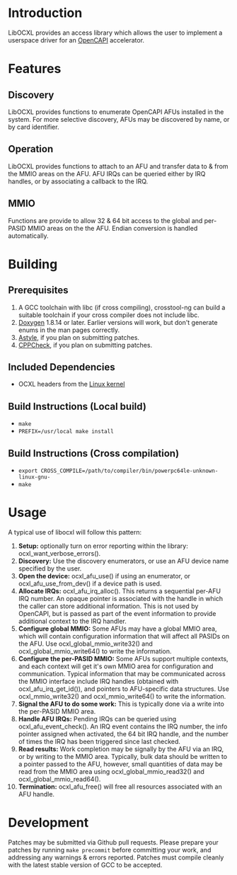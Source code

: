 # Introduction
LibOCXL provides an access library which allows the user to implement a userspace
driver for an [OpenCAPI](http://opencapi.org/about/) accelerator.

# Features
## Discovery
LibOCXL provides functions to enumerate OpenCAPI AFUs installed in the system.
For more selective discovery, AFUs may be discovered by name, or by card identifier.

## Operation
LibOCXL provides functions to attach to an AFU and transfer data to & from the MMIO areas
on the AFU. AFU IRQs can be queried either by IRQ handles, or by associating a callback
to the IRQ.

## MMIO
Functions are provide to allow 32 & 64 bit access to the global and per-PASID MMIO
areas on the the AFU. Endian conversion is handled automatically.

# Building
## Prerequisites
1. A GCC toolchain with libc (if cross compiling), crosstool-ng can build a suitable toolchain
   if your cross compiler does not include libc.
2. [Doxygen](http://www.stack.nl/~dimitri/doxygen/) 1.8.14 or later. Earlier versions will work, but don't generate enums in the man
   pages correctly.
3. [Astyle](http://astyle.sourceforge.net/), if you plan on submitting patches.
4. [CPPCheck](http://cppcheck.sourceforge.net/), if you plan on submitting patches.

## Included Dependencies
- OCXL headers from the [Linux kernel](https://www.kernel.org/)

## Build Instructions (Local build)
- `make`
- `PREFIX=/usr/local make install`

## Build Instructions (Cross compilation)
- `export CROSS_COMPILE=/path/to/compiler/bin/powerpc64le-unknown-linux-gnu-`
- `make`


# Usage
A typical use of libocxl will follow this pattern:

1. **Setup:** optionally turn on error reporting within the library: ocxl\_want\_verbose\_errors().
2. **Discovery:** Use the discovery enumerators, or use an AFU device name specified by the user.
3. **Open the device:** ocxl\_afu\_use() if using an enumerator, or ocxl\_afu\_use\_from\_dev() if
   a device path is used.
4. **Allocate IRQs:** ocxl\_afu\_irq\_alloc(). This returns a sequential per-AFU IRQ number.
   An opaque pointer is associated with the
   handle in which the caller can store additional information. This is not used by OpenCAPI,
   but is passed as part of the event information to provide additional context to the IRQ handler.
5. **Configure global MMIO:** Some AFUs may have a global MMIO area, which will contain configuration
   information that will affect all PASIDs on the AFU. Use ocxl\_global\_mmio\_write32() and
   ocxl\_global\_mmio\_write64() to write the information.
6. **Configure the per-PASID MMIO:** Some AFUs support multiple contexts, and each context will
   get it's own MMIO area for configuration and communication. Typical information that may
   be communicated across the MMIO interface include IRQ handles (obtained with
   ocxl\_afu\_irq\_get\_id()), and pointers to AFU-specific
   data structures. Use ocxl\_mmio\_write32() and ocxl\_mmio\_write64() to write the information.
7. **Signal the AFU to do some work:** This is typically done via a write into the per-PASID MMIO area.
8. **Handle AFU IRQs:** Pending IRQs can be queried using ocxl\_afu\_event\_check(). An IRQ event
   contains the IRQ number, the info pointer assigned when activated, the 64 bit IRQ handle, and
   the number of times the IRQ has been triggered since last checked.
9. **Read results:** Work completion may be signally by the AFU via an IRQ, or by writing to
   the MMIO area. Typically, bulk data should be written to a pointer passed to the AFU, however,
   small quantities of data may be read from the MMIO area using ocxl\_global\_mmio\_read32() and
   ocxl\_global\_mmio\_read64().
10. **Termination:** ocxl\_afu\_free() will free all resources associated with an AFU handle.

# Development
Patches may be submitted via Github pull requests. Please prepare your patches
by running `make precommit` before committing your work, and addressing any warnings & errors reported.
Patches must compile cleanly with the latest stable version of GCC to be accepted.